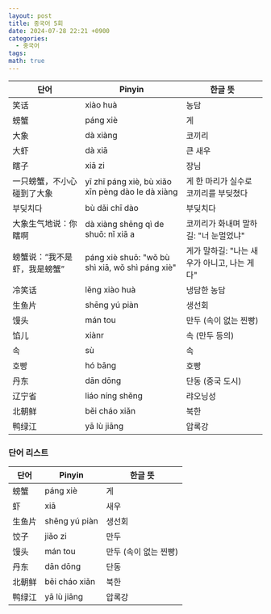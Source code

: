 ```yaml
---
layout: post
title: 중국어 5회
date: 2024-07-28 22:21 +0900
categories:
  - 중국어
tags: 
math: true
---
```

| 단어              | Pinyin                                            | 한글 뜻                        |
| --------------- | ------------------------------------------------- | --------------------------- |
| 笑话              | xiào huà                                          | 농담                          |
| 螃蟹              | páng xiè                                          | 게                           |
| 大象              | dà xiàng                                          | 코끼리                         |
| 大虾              | dà xiā                                            | 큰 새우                        |
| 瞎子              | xiā zi                                            | 장님                          |
| 一只螃蟹，不小心碰到了大象   | yī zhī páng xiè, bù xiǎo xīn pèng dào le dà xiàng | 게 한 마리가 실수로 코끼리를 부딪쳤다       |
| 부딪치다            | bù dǎi chī dào                                    | 부딪치다                        |
| 大象生气地说：你瞎啊      | dà xiàng shēng qì de shuō: nǐ xiā a               | 코끼리가 화내며 말하길: "너 눈멀었냐"      |
| 螃蟹说：“我不是虾，我是螃蟹” | páng xiè shuō: "wǒ bù shì xiā, wǒ shì páng xiè"   | 게가 말하길: "나는 새우가 아니고, 나는 게다" |
| 冷笑话             | lěng xiào huà                                     | 냉담한 농담                      |
| 生鱼片             | shēng yú piàn                                     | 생선회                         |
| 馒头              | mán tou                                           | 만두 (속이 없는 찐빵)               |
| 馅儿              | xiànr                                             | 속 (만두 등의)                   |
| 속               | sù                                                | 속                           |
| 호빵              | hó bāng                                           | 호빵                          |
| 丹东              | dān dōng                                          | 단동 (중국 도시)                  |
| 辽宁省             | liáo níng shěng                                   | 랴오닝성                        |
| 北朝鲜             | běi cháo xiǎn                                     | 북한                          |
| 鸭绿江             | yā lù jiāng                                       | 압록강                         |

### 단어 리스트

| 단어  | Pinyin        | 한글 뜻          |
| --- | ------------- | ------------- |
| 螃蟹  | páng xiè      | 게             |
| 虾   | xiā           | 새우            |
| 生鱼片 | shēng yú piàn | 생선회           |
| 饺子  | jiǎo zi       | 만두            |
| 馒头  | mán tou       | 만두 (속이 없는 찐빵) |
| 丹东  | dān dōng      | 단동            |
| 北朝鲜 | běi cháo xiǎn | 북한            |
| 鸭绿江 | yā lù jiāng   | 압록강           |
